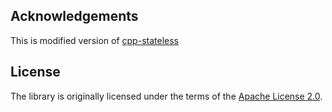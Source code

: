 Acknowledgements
----------------
This is modified version of [cpp-stateless](https://github.com/mattmason/cpp-stateless)

License
-------
The library is originally licensed under the terms of the [Apache License 2.0](http://www.apache.org/licenses/LICENSE-2.0.html).

